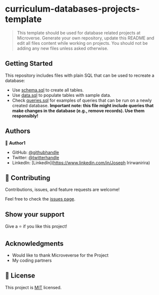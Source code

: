 # curriculum-databases-projects-template
> This template should be used for database related projects at Microverse.
> Generate your own repository, update this README and edit all files content while working on projects. You should not be adding any new files unless asked otherwise.


## Getting Started

This repository includes files with plain SQL that can be used to recreate a database:

- Use [schema.sql](./schema.sql) to create all tables.
- Use [data.sql](./data.sql) to populate tables with sample data.
- Check [queries.sql](./queries.sql) for examples of queries that can be run on a newly created database. **Important note: this file might include queries that make changes in the database (e.g., remove records). Use them responsibly!**


## Authors

👤 **Author1**

- GitHub: [@githubhandle](https://github.com/Irirwanirira)
- Twitter: [@twitterhandle](https://twitter.com/iri_joseph)
- LinkedIn: [LinkedIn](https://www.linkedin.com/in/Joseph Irirwanirira)



## 🤝 Contributing

Contributions, issues, and feature requests are welcome!

Feel free to check the [issues page](https://github.com/Irirwanirira/vet_clinic/issues).

## Show your support

Give a ⭐️ if you like this project!

## Acknowledgments

- Would like to thank Microveverse for the Project
- My coding partners

## 📝 License

This project is [MIT](./MIT.md) licensed.